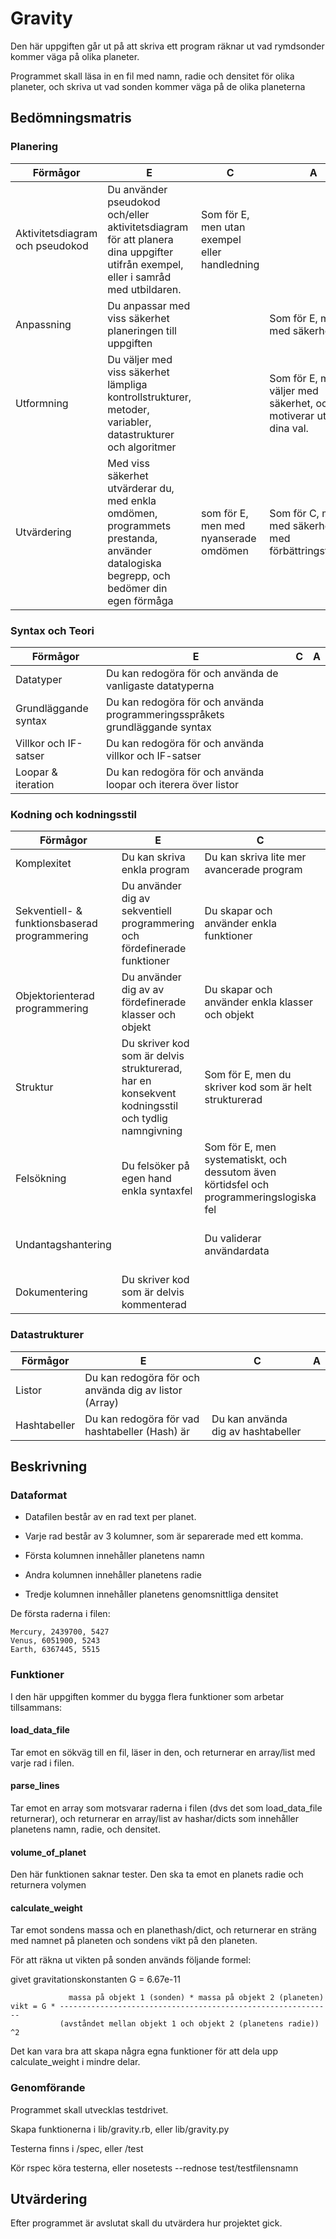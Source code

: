 # Gravity #

Den här uppgiften går ut på att skriva ett program räknar ut vad rymdsonder kommer väga på olika planeter.

Programmet skall läsa in en fil med namn, radie och densitet för olika planeter, och skriva ut vad
sonden kommer väga på de olika planeterna

## Bedömningsmatris ##

### Planering ###

| Förmågor                         | E 																																   | C | A |
|----------------------------------|-----------------------------------------------------------------------------------------------------------------------------------|---|---|
| Aktivitetsdiagram och pseudokod  | Du använder pseudokod och/eller aktivitetsdiagram för att planera dina uppgifter utifrån exempel, eller i samråd med utbildaren.  | Som för E, men utan exempel eller handledning |   |
| Anpassning					   | Du anpassar med viss säkerhet planeringen till uppgiften 																		   |   | Som för E, men med säkerhet
| Utformning                       | Du väljer med viss säkerhet lämpliga kontrollstrukturer, metoder, variabler, datastrukturer och algoritmer | | Som för E, men du väljer med säkerhet, och motiverar utförligt dina val.|
| Utvärdering | Med viss säkerhet utvärderar du, med enkla omdömen, programmets prestanda, använder datalogiska begrepp, och bedömer din egen förmåga | som för E, men med nyanserade omdömen | Som för C, men med säkerhet, och med förbättringsförslag

### Syntax och Teori ###
| Förmågor                                       | E 																			| C | A |
|------------------------------------------------|------------------------------------------------------------------------------|---|---|
| Datatyper					                     | Du kan redogöra för och använda de vanligaste datatyperna                    |   |   |
| Grundläggande syntax		                     | Du kan redogöra för och använda programmeringsspråkets grundläggande syntax  |   |   |
| Villkor och IF-satser		                     | Du kan redogöra för och använda villkor och IF-satser                        |   |   |
| Loopar & iteration                             | Du kan redogöra för och använda loopar och iterera över listor               |   |   |

### Kodning och kodningsstil ###

| Förmågor                                      | E                                                                         | C                                               | A                                              |
|-----------------------------------------------|---------------------------------------------------------------------------|-------------------------------------------------|------------------------------------------------|
| Komplexitet									| Du kan skriva enkla program                                               | Du kan skriva lite mer avancerade program       | Du kan skriva komplexa program
| Sekventiell- & funktionsbaserad programmering | Du använder dig av sekventiell programmering och fördefinerade funktioner | Du skapar och använder enkla funktioner         | Du skapar mer komplexa funktioner              |
| Objektorienterad programmering                | Du använder dig av av fördefinerade klasser och objekt                    | Du skapar och använder enkla klasser och objekt | Du skapar och använder mer komplicerade klasser och objekt  |
| Struktur		 				                | Du skriver kod som är delvis strukturerad, har en konsekvent kodningsstil och tydlig namngivning | Som för E, men du skriver kod som är helt strukturerad |   			   |
| Felsökning                                    | Du felsöker på egen hand enkla syntaxfel | Som för E, men systematiskt, och dessutom även körtidsfel och programmeringslogiska fel | Som för C, men med effektivitet   	   |
| Undantagshantering                            |     																		| Du validerar användardata						  | Som för C, men du skriver även kod som använder undantagshantering |
| Dokumentering 								| Du skriver kod som är delvis kommenterad									|  												  | Du skriver kod som är utförligt kommenterad    |

### Datastrukturer ###

| Förmågor        | E 														   | C 																     | A 									 |
|-----------------|------------------------------------------------------------|---------------------------------------------------------------------|---------------------------------------|
| Listor          | Du kan redogöra för och använda dig av listor (Array)      |   																     |   									 |
| Hashtabeller    | Du kan redogöra för vad hashtabeller (Hash) är             | Du kan använda dig av hashtabeller 							     |   									 |

## Beskrivning ##

### Dataformat ###

* Datafilen består av en rad text per planet.
* Varje rad består av 3 kolumner, som är separerade med ett komma.

* Första kolumnen innehåller planetens namn
* Andra kolumnen innehåller planetens radie
* Tredje kolumnen innehåller planetens genomsnittliga densitet


De första raderna i filen:

    Mercury, 2439700, 5427
    Venus, 6051900, 5243
    Earth, 6367445, 5515

### Funktioner ###

I den här uppgiften kommer du bygga flera funktioner som arbetar tillsammans:

#### load_data_file ####

Tar emot en sökväg till en fil, läser in den, och returnerar en array/list med varje rad i filen.

#### parse_lines ####

Tar emot en array som motsvarar raderna i filen (dvs det som load_data_file returnerar), och returnerar en array/list av hashar/dicts
som innehåller planetens namn, radie, och densitet.

#### volume_of_planet ####

Den här funktionen saknar tester.
Den ska ta emot en planets radie och returnera volymen

#### calculate_weight ####

Tar emot sondens massa och en planethash/dict, och returnerar en sträng med namnet på planeten och sondens vikt på den planeten.


För att räkna ut vikten på sonden används följande formel:

givet gravitationskonstanten G = 6.67e-11

                 massa på objekt 1 (sonden) * massa på objekt 2 (planeten)
    vikt = G * -------------------------------------------------------------
               (avståndet mellan objekt 1 och objekt 2 (planetens radie)) ^2


Det kan vara bra att skapa några egna funktioner för att dela upp calculate_weight i mindre delar.

### Genomförande ###

Programmet skall utvecklas testdrivet.

Skapa funktionerna i lib/gravity.rb, eller lib/gravity.py

Testerna finns i /spec, eller /test

Kör rspec köra testerna, eller nosetests --rednose test/testfilensnamn

## Utvärdering ##

Efter programmet är avslutat skall du utvärdera hur projektet gick.





